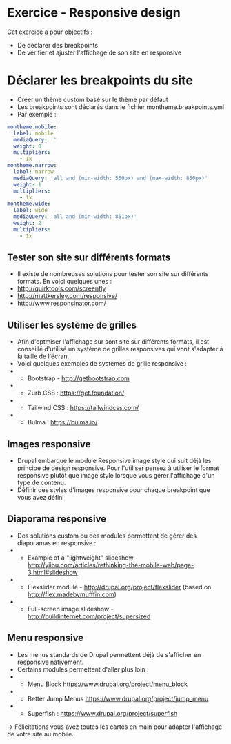 # Exercice - Responsive design

Cet exercice a pour objectifs :
* De déclarer des breakpoints
* De vérifier et ajuster l'affichage de son site en responsive

# Déclarer les breakpoints du site

* Créer un thème custom basé sur le thème par défaut
* Les breakpoints sont déclarés dans le fichier montheme.breakpoints.yml
* Par exemple : 
```yml
montheme.mobile:
  label: mobile
  mediaQuery: ''
  weight: 0
  multipliers:
    - 1x
montheme.narrow:
  label: narrow
  mediaQuery: 'all and (min-width: 560px) and (max-width: 850px)'
  weight: 1
  multipliers:
    - 1x
montheme.wide:
  label: wide
  mediaQuery: 'all and (min-width: 851px)'
  weight: 2
  multipliers:
    - 1x
```

## Tester son site sur différents formats
* Il existe de nombreuses solutions pour tester son site sur différents formats. En voici quelques unes :
* http://quirktools.com/screenfly 
* http://mattkersley.com/responsive/ 
* http://www.responsinator.com/ 

## Utiliser les système de grilles

* Afin d'optmiser l'affichage sur sont site sur différents formats, il est conseillé d'utilisé un système de grilles responsives qui vont s'adapter à la taille de l'écran.
* Voici quelques exemples de systèmes de grille responsive : 
* * Bootstrap -  http://getbootstrap.com
* * Zurb CSS : https://get.foundation/ 
* * Tailwind CSS : https://tailwindcss.com/ 
* * Bulma : https://bulma.io/ 

## Images responsive 

* Drupal embarque le module Responsive image style qui suit déjà les principe de design responsive. Pour l'utiliser pensez à utiliser le format responsive plutôt que image style lorsque vous gérer l'affichage d'un type de contenu.
* Définir des styles d'images responsive pour chaque breakpoint que vous avez défini


## Diaporama responsive

* Des solutions custom ou des modules permettent de gérer des diaporamas en responsive :
* * Example of a "lightweight" slideshow - http://yiibu.com/articles/rethinking-the-mobile-web/page-3.html#slideshow
* * Flexslider module - http://drupal.org/project/flexslider (based on http://flex.madebymufffin.com)
* * Full-screen image slideshow - http://buildinternet.com/project/supersized

## Menu responsive 
* Les menus standards de Drupal permettent déjà de s'afficher en responsive nativement.
* Certains modules permettent d'aller plus loin : 
* * Menu Block https://www.drupal.org/project/menu_block 
* * Better Jump Menus https://www.drupal.org/project/jump_menu 
* * Superfish : https://www.drupal.org/project/superfish 

-> Félicitations vous avez toutes les cartes en main pour adapter l'affichage de votre site au mobile.

